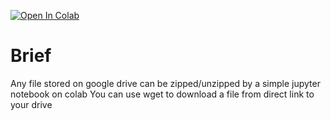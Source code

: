 <a href="https://colab.research.google.com/github/devillD/Zip-Unzip-Google-Drives-File/blob/main/zip_unzip.ipynb" target="_parent"><img src="https://colab.research.google.com/assets/colab-badge.svg" alt="Open In Colab"/></a>
# Brief
Any file stored on google drive can be zipped/unzipped by a simple jupyter notebook on colab
You can use wget to download a file from direct link to your drive
